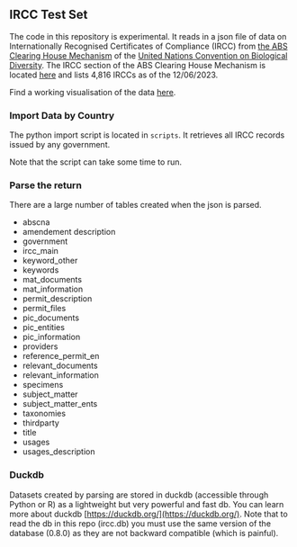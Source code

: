 ## IRCC Test Set

The code in this repository is experimental. It reads in a json file of data on Internationally Recognised Certificates of Compliance (IRCC) from [the ABS Clearing House Mechanism](https://www.cbd.int/abs/theabsch.shtml#:~:text=The%20ABS%20Clearing%2DHouse%20is,resources%20along%20the%20value%20chain.) of the [United Nations Convention on Biological Diversity](https://www.cbd.int/). The IRCC section of the ABS Clearing House Mechanism is located [here](https://absch.cbd.int/en/search?schema=absPermit&currentPage=1) and lists 4,816 IRCCs as of the 12/06/2023.

Find a working visualisation of the data [here](https://public.tableau.com/app/profile/one.world.analytics/viz/ircc_testview/Overview?publish=yes). 
### Import Data by Country

The python import script is located in `scripts`. It retrieves all IRCC records issued by any government. 

Note that the script can take some time to run.

### Parse the return

There are a large number of tables created when the json is parsed. 

- abscna
- amendement description
- government
- ircc_main
- keyword_other
- keywords
- mat_documents
- mat_information
- permit_description
- permit_files
- pic_documents
- pic_entities
- pic_information
- providers
- reference_permit_en
- relevant_documents
- relevant_information
- specimens
- subject_matter
- subject_matter_ents
- taxonomies
- thirdparty
- title
- usages
- usages_description

### Duckdb

Datasets created by parsing are stored in duckdb (accessible through Python or R) as a lightweight but very powerful and fast db. You can learn more about duckdb [https://duckdb.org/](https://duckdb.org/). Note that to read the db in this repo (ircc.db) you must use the same version of the database (0.8.0) as they are not backward compatible (which is painful).
